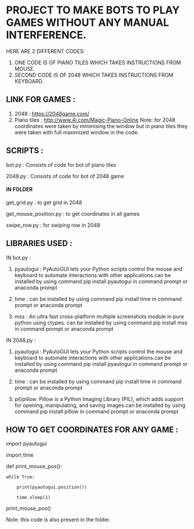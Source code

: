 # PROJECT TO MAKE BOTS TO PLAY GAMES WITHOUT ANY MANUAL INTERFERENCE.

HERE ARE 2 DIFFERENT CODES:
1) ONE CODE IS OF PIANO TILES WHICH TAKES INSTRUCTIONS FROM MOUSE.
2) SECOND CODE IS OF 2048 WHICH TAKES INSTRUCTIONS FROM KEYBOARD.

## LINK FOR GAMES :
1) 2048 : https://2048game.com/
2) Piano tiles : http://www.4j.com/Magic-Piano-Online 
Note: for 2048 coordinates were taken by minimising the window but in piano tiles they were taken with full maximized window in the code.

## SCRIPTS :

bot.py : Consists of code for bot of piano tiles 

2048.py : Consists of code for bot of 2048 game

#### IN FOLDER 
get_grid.py : to get grid in 2048 

get_mouse_position.py : to get coordinates in all games

swipe_row.py : for swiping row in 2048

## LIBRARIES USED :

IN bot.py :
1) pyautogui : PyAutoGUI lets your Python scripts control the mouse and keyboard to automate interactions with other applications.can be installed by using command pip install pyautogui in command prompt or anaconda prompt

2) time : can be installed by using command pip install time in command prompt or anaconda prompt 
           
3) mss : An ultra fast cross-platform multiple screenshots module in pure python using ctypes.  can be installed by using command pip install mss in command prompt or anaconda prompt 
            
IN 2048.py :
1) pyautogui : PyAutoGUI lets your Python scripts control the mouse and keyboard to automate interactions with other applications.can be installed by using command pip install pyautogui in command prompt or anaconda prompt

2. time : can be installed by using command pip install time in command prompt or anaconda prompt 

3. pil/pillow: Pillow is a Python Imaging Library (PIL), which adds support for opening, manipulating, and saving images.can be installed by using command pip install pillow in command prompt or anaconda prompt

## HOW TO GET COORDINATES FOR ANY GAME :

import pyautogui
 
import time


def print_mouse_pos():

    while True:
    
        print(pyautogui.position())
        
        time.sleep(1)
        


print_mouse_pos()

Note: this code is also present in the folder.
